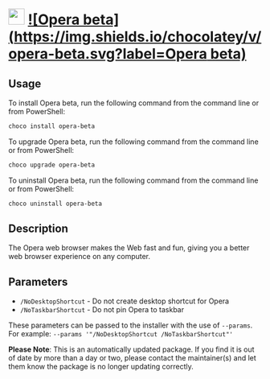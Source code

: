 ﻿# <img src="https://cdn.jsdelivr.net/gh/mkevenaar/chocolatey-packages@9f61a113f6d9f1bba2af3ef78d13306fde889492/icons/opera-beta.png" width="32" height="32"/> [![Opera beta](https://img.shields.io/chocolatey/v/opera-beta.svg?label=Opera beta)](https://chocolatey.org/packages/opera-beta)

## Usage
To install Opera beta, run the following command from the command line or from PowerShell:
```powershell
choco install opera-beta
```

To upgrade Opera beta, run the following command from the command line or from PowerShell:
```powershell
choco upgrade opera-beta
```

To uninstall Opera beta, run the following command from the command line or from PowerShell:
```powershell
choco uninstall opera-beta
```

## Description
The Opera web browser makes the Web fast and fun, giving you a better web browser experience on any computer.


## Parameters
- `/NoDesktopShortcut` - Do not create desktop shortcut for Opera
- `/NoTaskbarShortcut` - Do not pin Opera to taskbar

These parameters can be passed to the installer with the use of `--params`.
For example: `--params '"/NoDesktopShortcut /NoTaskbarShortcut"'`

**Please Note**: This is an automatically updated package. If you find it is
out of date by more than a day or two, please contact the maintainer(s) and
let them know the package is no longer updating correctly.

